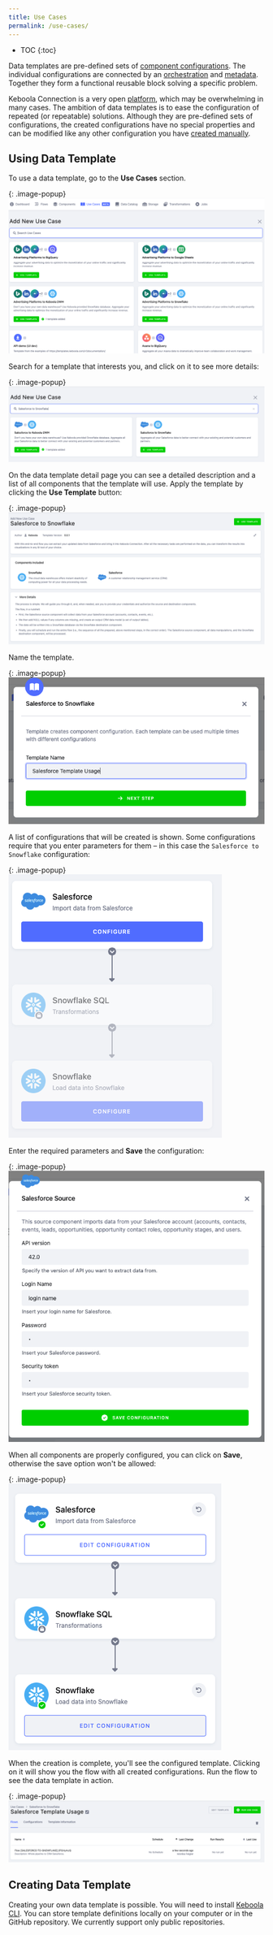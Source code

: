 ```yaml
---
title: Use Cases
permalink: /use-cases/
---
```


* TOC
{:toc}

Data templates are pre-defined sets of [component configurations](/components/). The individual configurations are connected 
by an [orchestration](/orchestrator/) and [metadata](/storage/tables/#metadata). Together they form a functional reusable block
solving a specific problem. 

Keboola Connection is a very open [platform](/overview), which may be overwhelming in many cases. 
The ambition of data templates is to ease the configuration of repeated (or repeatable) solutions. 
Although they are pre-defined sets of configurations, the created configurations have no special properties and 
can be modified like any other configuration you have [created manually](/components/#creating-component-configuration).

## Using Data Template
To use a data template, go to the **Use Cases** section. 

{: .image-popup}
![Screenshot - Data Templates Intro](/use-cases/1.png)

Search for a template that interests you, and click on it to see more details:

{: .image-popup}
![Screenshot - Data Templates Intro](/use-cases/2.png)

On the data template detail page you can see a detailed description and a list of all components that the template will use. 
Apply the template by clicking the **Use Template** button:

{: .image-popup}
![Screenshot - Data Templates Detail](/use-cases/3.png)

Name the template.

{: .image-popup}
![Screenshot - Data Templates Detail](/use-cases/4.png)

A list of configurations that will be created is shown. Some configurations require that you enter parameters for them – 
in this case the `Salesforce to Snowflake` configuration:

{: .image-popup}
![Screenshot - Configure Data Template](/use-cases/5.png)

Enter the required parameters and **Save** the configuration:

{: .image-popup}
![Screenshot - Configure Salesforce](/use-cases/7.png)

When all components are properly configured, you can click on **Save**, otherwise the save option won't be allowed:

{: .image-popup}
![Screenshot - Use Template when all is Configured](/use-cases/8.png)

When the creation is complete, you'll see the configured template. Clicking on it will show you the flow 
with all created configurations. Run the flow to see the data template in action.

{: .image-popup}
![Screenshot - Use Data Template](/use-cases/9.png)

## Creating Data Template
Creating your own data template is possible. You will need to install [Keboola CLI](https://developers.keboola.com/cli/). You can store template definitions locally
on your computer or in the GitHub repository. We currently support only public repositories. 
